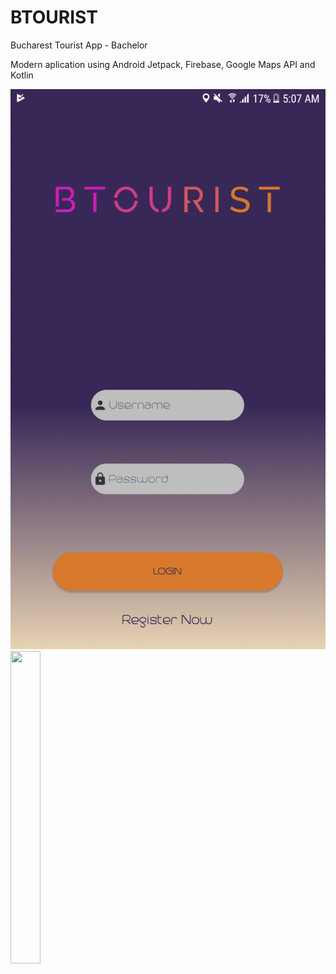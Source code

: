 # BTOURIST
Bucharest Tourist App - Bachelor

Modern aplication using Android Jetpack, Firebase, Google Maps API and Kotlin

![alt text](https://github.com/andreiseceleanu/BTOURIST/blob/master/btourist-login.png)
<img src="(https://github.com/andreiseceleanu/BTOURIST/blob/master/btourist-login.png" width="48" height="500">
